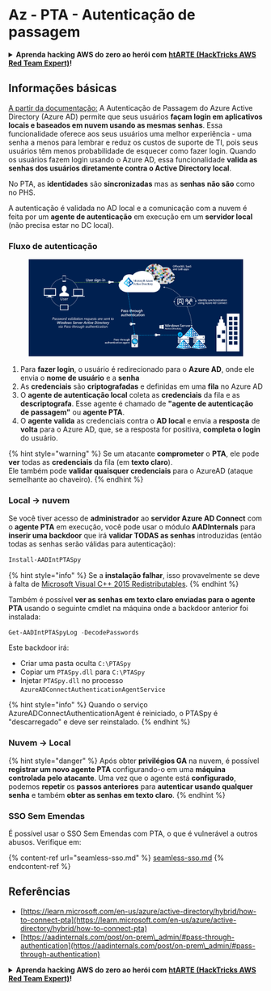 # Az - PTA - Autenticação de passagem

<details>

<summary><strong>Aprenda hacking AWS do zero ao herói com</strong> <a href="https://training.hacktricks.xyz/courses/arte"><strong>htARTE (HackTricks AWS Red Team Expert)</strong></a><strong>!</strong></summary>

Outras maneiras de apoiar o HackTricks:

* Se você quiser ver sua **empresa anunciada no HackTricks** ou **baixar o HackTricks em PDF** Confira os [**PLANOS DE ASSINATURA**](https://github.com/sponsors/carlospolop)!
* Obtenha o [**swag oficial PEASS & HackTricks**](https://peass.creator-spring.com)
* Descubra [**A Família PEASS**](https://opensea.io/collection/the-peass-family), nossa coleção exclusiva de [**NFTs**](https://opensea.io/collection/the-peass-family)
* **Junte-se ao** 💬 [**grupo Discord**](https://discord.gg/hRep4RUj7f) ou ao [**grupo telegram**](https://t.me/peass) ou **siga-nos** no **Twitter** 🐦 [**@hacktricks_live**](https://twitter.com/hacktricks_live)**.**
* **Compartilhe seus truques de hacking enviando PRs para o** [**HackTricks**](https://github.com/carlospolop/hacktricks) e [**HackTricks Cloud**](https://github.com/carlospolop/hacktricks-cloud) repositórios do github.

</details>

## Informações básicas

[A partir da documentação:](https://learn.microsoft.com/en-us/entra/identity/hybrid/connect/how-to-connect-pta) A Autenticação de Passagem do Azure Active Directory (Azure AD) permite que seus usuários **façam login em aplicativos locais e baseados em nuvem usando as mesmas senhas**. Essa funcionalidade oferece aos seus usuários uma melhor experiência - uma senha a menos para lembrar e reduz os custos de suporte de TI, pois seus usuários têm menos probabilidade de esquecer como fazer login. Quando os usuários fazem login usando o Azure AD, essa funcionalidade **valida as senhas dos usuários diretamente contra o Active Directory local**.

No PTA, as **identidades** são **sincronizadas** mas as **senhas** **não são** como no PHS.

A autenticação é validada no AD local e a comunicação com a nuvem é feita por um **agente de autenticação** em execução em um **servidor local** (não precisa estar no DC local).

### Fluxo de autenticação

<figure><img src="../../../../.gitbook/assets/image (4) (2) (1).png" alt=""><figcaption></figcaption></figure>

1. Para **fazer login**, o usuário é redirecionado para o **Azure AD**, onde ele envia o **nome de usuário** e a **senha**
2. As **credenciais** são **criptografadas** e definidas em uma **fila** no Azure AD
3. O **agente de autenticação local** coleta as **credenciais** da fila e as **descriptografa**. Esse agente é chamado de **"agente de autenticação de passagem"** ou **agente PTA**.
4. O **agente** **valida** as credenciais contra o **AD local** e envia a **resposta** de **volta** para o Azure AD, que, se a resposta for positiva, **completa o login** do usuário.

{% hint style="warning" %}
Se um atacante **comprometer** o **PTA**, ele pode **ver** todas as **credenciais** da fila (em **texto claro**).\
Ele também pode **validar quaisquer credenciais** para o AzureAD (ataque semelhante ao chaveiro).
{% endhint %}

### Local -> nuvem

Se você tiver acesso de **administrador** ao **servidor Azure AD Connect** com o **agente PTA** em execução, você pode usar o módulo **AADInternals** para **inserir uma backdoor** que irá **validar TODAS as senhas** introduzidas (então todas as senhas serão válidas para autenticação):
```powershell
Install-AADIntPTASpy
```
{% hint style="info" %}
Se a **instalação falhar**, isso provavelmente se deve à falta de [Microsoft Visual C++ 2015 Redistributables](https://download.microsoft.com/download/6/A/A/6AA4EDFF-645B-48C5-81CC-ED5963AEAD48/vc_redist.x64.exe).
{% endhint %}

Também é possível **ver as senhas em texto claro enviadas para o agente PTA** usando o seguinte cmdlet na máquina onde a backdoor anterior foi instalada:
```powershell
Get-AADIntPTASpyLog -DecodePasswords
```
Este backdoor irá:

* Criar uma pasta oculta `C:\PTASpy`
* Copiar um `PTASpy.dll` para `C:\PTASpy`
* Injetar `PTASpy.dll` no processo `AzureADConnectAuthenticationAgentService`

{% hint style="info" %}
Quando o serviço AzureADConnectAuthenticationAgent é reiniciado, o PTASpy é "descarregado" e deve ser reinstalado.
{% endhint %}

### Nuvem -> Local

{% hint style="danger" %}
Após obter **privilégios GA** na nuvem, é possível **registrar um novo agente PTA** configurando-o em uma **máquina controlada pelo atacante**. Uma vez que o agente está **configurado**, podemos **repetir** os **passos anteriores** para **autenticar usando qualquer senha** e também **obter as senhas em texto claro**.
{% endhint %}

### SSO Sem Emendas

É possível usar o SSO Sem Emendas com PTA, o que é vulnerável a outros abusos. Verifique em:

{% content-ref url="seamless-sso.md" %}
[seamless-sso.md](seamless-sso.md)
{% endcontent-ref %}

## Referências

* [https://learn.microsoft.com/en-us/azure/active-directory/hybrid/how-to-connect-pta](https://learn.microsoft.com/en-us/azure/active-directory/hybrid/how-to-connect-pta)
* [https://aadinternals.com/post/on-prem\_admin/#pass-through-authentication](https://aadinternals.com/post/on-prem\_admin/#pass-through-authentication)

<details>

<summary><strong>Aprenda hacking AWS do zero ao herói com</strong> <a href="https://training.hacktricks.xyz/courses/arte"><strong>htARTE (HackTricks AWS Red Team Expert)</strong></a><strong>!</strong></summary>

Outras formas de apoiar o HackTricks:

* Se você quiser ver sua **empresa anunciada no HackTricks** ou **baixar o HackTricks em PDF**, confira os [**PLANOS DE ASSINATURA**](https://github.com/sponsors/carlospolop)!
* Adquira o [**swag oficial PEASS & HackTricks**](https://peass.creator-spring.com)
* Descubra [**A Família PEASS**](https://opensea.io/collection/the-peass-family), nossa coleção exclusiva de [**NFTs**](https://opensea.io/collection/the-peass-family)
* **Junte-se ao** 💬 [**grupo Discord**](https://discord.gg/hRep4RUj7f) ou ao [**grupo telegram**](https://t.me/peass) ou **siga-nos** no **Twitter** 🐦 [**@hacktricks_live**](https://twitter.com/hacktricks_live)**.**
* **Compartilhe seus truques de hacking enviando PRs para os repositórios do** [**HackTricks**](https://github.com/carlospolop/hacktricks) e [**HackTricks Cloud**](https://github.com/carlospolop/hacktricks-cloud).

</details>
